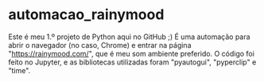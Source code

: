 # automacao_rainymood
Este é meu 1.º projeto de Python aqui no GitHub ;) É uma automação para abrir o navegador (no caso, Chrome) e entrar na página "https://rainymood.com/", que é meu som ambiente preferido. O código foi feito no Jupyter, e as bibliotecas utilizadas foram "pyautogui", "pyperclip" e "time".
